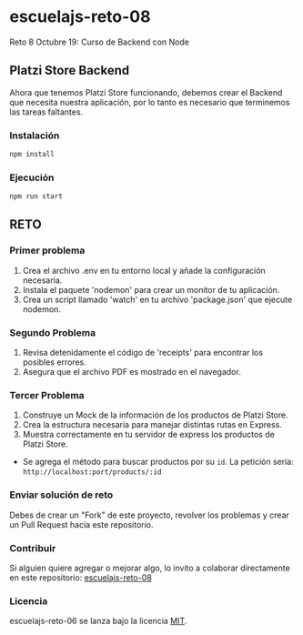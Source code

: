 # escuelajs-reto-08

Reto 8 Octubre 19: Curso de Backend con Node

## Platzi Store Backend

Ahora que tenemos Platzi Store funcionando, debemos crear el Backend que necesita nuestra aplicación, por lo tanto es necesario que terminemos las tareas faltantes.

### Instalación

```bash
npm install
```

### Ejecución

```bash
npm run start
```

## RETO

### Primer problema

1) Crea el archivo .env en tu entorno local y añade la configuración necesaria.
2) Instala el paquete 'nodemon' para crear un monitor de tu aplicación.
3) Crea un script llamado 'watch' en tu archivo 'package.json' que ejecute nodemon.

### Segundo Problema

1) Revisa detenidamente el código de 'receipts' para encontrar los posibles errores.
2) Asegura que el archivo PDF es mostrado en el navegador.

### Tercer Problema

1) Construye un Mock de la información de los productos de Platzi Store.
2) Crea la estructura necesaria para manejar distintas rutas en Express.
3) Muestra correctamente en tu servidor de express los productos de Platzi Store.

- Se agrega el método para buscar productos por su `id`. La petición sería: `http://localhost:port/products/:id`

### Enviar solución de reto

Debes de crear un "Fork" de este proyecto, revolver los problemas y crear un Pull Request hacia este repositorio.

### Contribuir

Si alguien quiere agregar o mejorar algo, lo invito a colaborar directamente en este repositorio: [escuelajs-reto-08](https://github.com/platzi/escuelajs-reto-08/)

### Licencia

escuelajs-reto-06 se lanza bajo la licencia [MIT](https://opensource.org/licenses/MIT).
